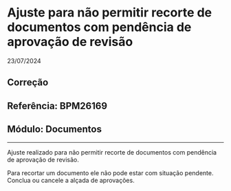 # Ajuste para não permitir recorte de documentos com pendência de aprovação de revisão
23/07/2024
## Correção
## Referência: BPM26169
## Módulo: Documentos
***

Ajuste realizado para não permitir recorte de documentos com pendência de aprovação de revisão.

Para recortar um documento ele não pode estar com situação pendente. Conclua ou cancele a alçada de aprovações.
